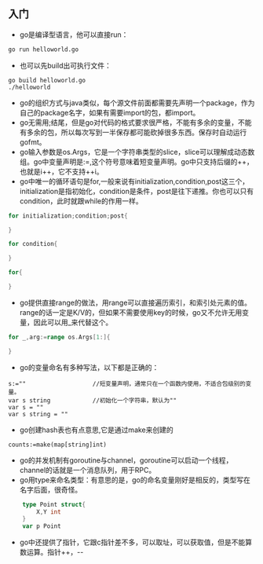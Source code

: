 ## 入门
- go是编译型语言，他可以直接run：
```bash
go run helloworld.go
```
- 也可以先build出可执行文件：
```
go build helloworld.go
./helloworld
```
- go的组织方式与java类似，每个源文件前面都需要先声明一个package，作为自己的package名字，如果有需要import的包，都import。
- go无需用;结尾，但是go对代码的格式要求很严格，不能有多余的变量，不能有多余的包，所以每次写到一半保存都可能砍掉很多东西。保存时自动运行gofmt。
- go输入参数是os.Args，它是一个字符串类型的slice，slice可以理解成动态数组。go中变量声明是:=,这个符号意味着短变量声明。go中只支持后缀的++，也就是i++，它不支持++i。
- go中唯一的循环语句是for,一般来说有initialization,condition,post这三个，initialization是指初始化，condition是条件，post是往下递推。你也可以只有condition，此时就跟while的作用一样。
```go
for initialization;condition;post{

}

for condition{

}

for{

}
```
- go提供直接range的做法，用range可以直接遍历索引，和索引处元素的值。range的话一定是K/V的，但如果不需要使用key的时候，go又不允许无用变量，因此可以用_来代替这个。
```go
for _,arg:=range os.Args[1:]{

}
```
- go的变量命名有多种写法，以下都是正确的：
```
s:=""                   //短变量声明，通常只在一个函数内使用，不适合包级别的变量。
var s string            //初始化一个字符串，默认为""
var s = ""             
var s string = ""
```
- go创建hash表也有点意思,它是通过make来创建的
```
counts:=make(map[string]int)
```
- go的并发机制有goroutine与channel，goroutine可以启动一个线程，channel的话就是一个消息队列，用于RPC。
- go用type来命名类型：有意思的是，go的命名变量刚好是相反的，类型写在名字后面，很奇怪。
```go
    type Point struct{
        X,Y int
    }
    var p Point
```
- go中还提供了指针，它跟c指针差不多，可以取址，可以获取值，但是不能算数运算。指针++，--